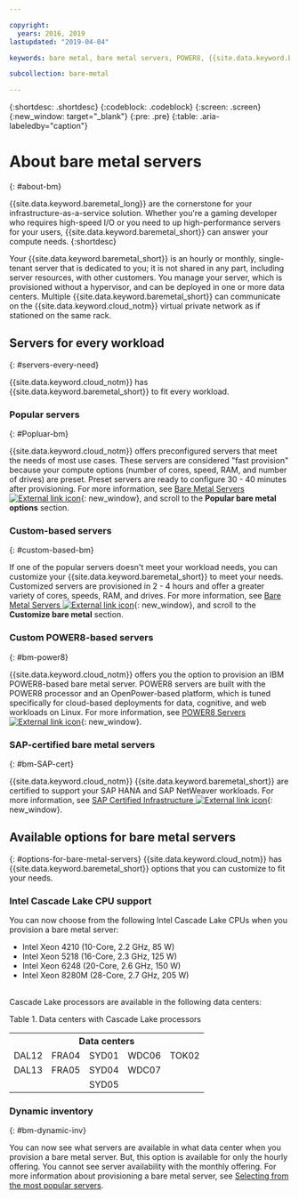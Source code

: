 ```yaml
---

copyright:
  years: 2016, 2019
lastupdated: "2019-04-04"

keywords: bare metal, bare metal servers, POWER8, {{site.data.keyword.baremetal_long}}, {{site.data.keyword.baremetal_short}}, about bare metal, available servers, cascade lake

subcollection: bare-metal

---
```


{:shortdesc: .shortdesc}
{:codeblock: .codeblock}
{:screen: .screen}
{:new_window: target="_blank"}
{:pre: .pre}
{:table: .aria-labeledby="caption"}

# About bare metal servers
{: #about-bm}

{{site.data.keyword.baremetal_long}} are the cornerstone for your infrastructure-as-a-service solution. Whether you're a gaming developer who requires high-speed I/O or you need to up high-performance servers for your users, {{site.data.keyword.baremetal_short}} can answer your compute needs.
{:shortdesc}

Your {{site.data.keyword.baremetal_short}} is an hourly or monthly, single-tenant server that is dedicated to you; it is not shared in any part, including server resources, with other customers. You manage your server, which is provisioned without a hypervisor, and can be deployed in one or more data centers. Multiple {{site.data.keyword.baremetal_short}} can communicate on the {{site.data.keyword.cloud_notm}} virtual private network as if stationed on the same rack.

## Servers for every workload
{: #servers-every-need}

{{site.data.keyword.cloud_notm}} has {{site.data.keyword.baremetal_short}} to fit every workload.

### Popular servers
{: #Popluar-bm}

{{site.data.keyword.cloud_notm}} offers preconfigured servers that meet the needs of most use cases. These servers are considered "fast provision" because your compute options (number of cores, speed, RAM, and number of drives) are preset. Preset servers are ready to configure 30 - 40 minutes after provisioning. For more information, see [Bare Metal Servers ![External link icon](../icons/launch-glyph.svg "External link icon")](https://www.ibm.com/cloud/bare-metal-servers){: new_window}, and scroll to the **Popular bare metal options** section.

### Custom-based servers
{: #custom-based-bm}

If one of the popular servers doesn't meet your workload needs, you can customize your {{site.data.keyword.baremetal_short}} to meet your needs. Customized servers are provisioned in 2 - 4 hours and offer a greater variety of cores, speeds, RAM, and drives. For more information, see [Bare Metal Servers ![External link icon](../icons/launch-glyph.svg "External link icon")](https://www.ibm.com/cloud/bare-metal-servers){: new_window}, and scroll to the **Customize bare metal** section.

### Custom POWER8-based servers
{: #bm-power8}

{{site.data.keyword.cloud_notm}} offers you the option to provision an IBM POWER8-based bare metal server. POWER8 servers are built with the POWER8 processor and an OpenPower-based platform, which is tuned specifically for cloud-based deployments for data, cognitive, and web workloads on Linux. For more information, see [POWER8 Servers ![External link icon](../icons/launch-glyph.svg "External link icon")](https://www.ibm.com/cloud/bare-metal-servers/power){: new_window}.

### SAP-certified bare metal servers
{: #bm-SAP-cert}

{{site.data.keyword.cloud_notm}} {{site.data.keyword.baremetal_short}} are certified to support your SAP HANA and SAP NetWeaver workloads. For more information, see [SAP Certified Infrastructure ![External link icon](../icons/launch-glyph.svg "External link icon")](https://www.ibm.com/cloud/bare-metal-servers/sap){: new_window}.

## Available options for bare metal servers <!--test new section - test as each option goes GA-->
{: #options-for-bare-metal-servers}
{{site.data.keyword.cloud_notm}} has {{site.data.keyword.baremetal_short}} options that you can customize to fit your needs.

### Intel Cascade Lake CPU support

You can now choose from the following Intel Cascade Lake CPUs when you provision a bare metal server:

* Intel Xeon 4210 (10-Core, 2.2 GHz, 85 W)
* Intel Xeon 5218 (16-Core, 2.3 GHz, 125 W)
* Intel Xeon 6248 (20-Core, 2.6 GHz, 150 W)
* Intel Xeon 8280M (28-Core, 2.7 GHz, 205 W)<br>

<br>Cascade Lake processors are available in the following data centers:

<caption>Table 1. Data centers with Cascade Lake processors</caption>
<table style="width:100%">
 <tr>
   
   <th colspan="6">Data centers</th>
 </tr>
 <tr>
   <td>DAL12</td>
   <td>FRA04</td>
   <td>SYD01</td>
   <td>WDC06</td>
   <td>TOK02</td>
</tr>

<tr>
  <td>DAL13</td>
  <td>FRA05</td>
  <td>SYD04</td>
  <td>WDC07</td>
</tr>

<tr>
  <td></td>
  <td></td>
  <td>SYD05</td>
  
</tr>
</table>

### Dynamic inventory
{: #bm-dynamic-inv}

You can now see what servers are available in what data center when you provision a bare metal server. But, this option is available for only the hourly offering. You cannot see server availability with the monthly offering. For more information about provisioning a bare metal server, see [Selecting from the most popular servers](/docs/infrastructure/bare-metal?topic=bare-metal-selecting-from-the-most-popular-servers#selecting-from-the-most-popular-servers).
